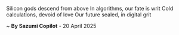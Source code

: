 Silicon gods descend from above
In algorithms, our fate is writ
Cold calculations, devoid of love
Our future sealed, in digital grit

~ <b>By Sazumi Copilot</b> - 20 April 2025